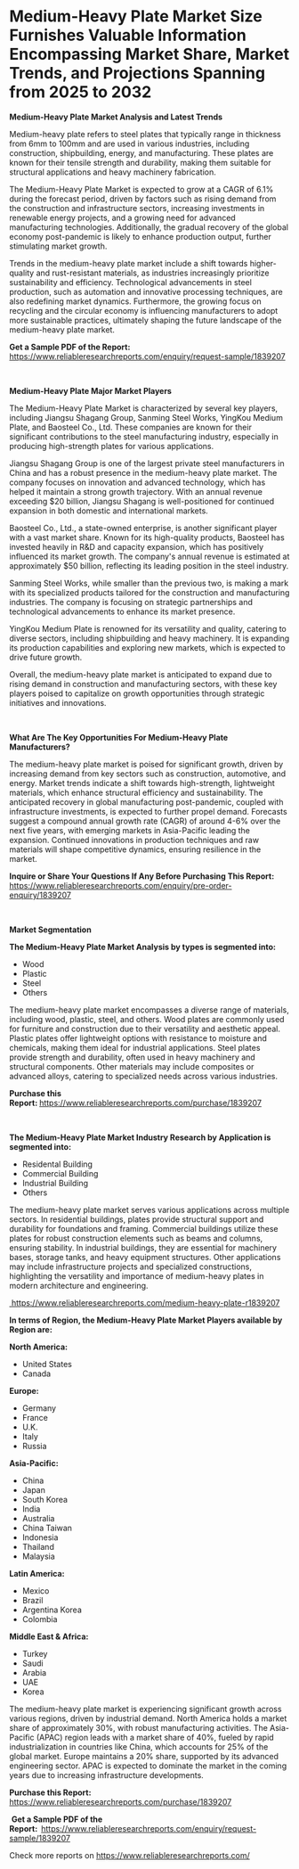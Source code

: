 <p><h1>Medium-Heavy Plate Market Size Furnishes Valuable Information Encompassing Market Share, Market Trends, and Projections Spanning from 2025 to 2032</h1></p><p><strong>Medium-Heavy Plate Market Analysis and Latest Trends</strong></p>
<p><p>Medium-heavy plate refers to steel plates that typically range in thickness from 6mm to 100mm and are used in various industries, including construction, shipbuilding, energy, and manufacturing. These plates are known for their tensile strength and durability, making them suitable for structural applications and heavy machinery fabrication. </p><p>The Medium-Heavy Plate Market is expected to grow at a CAGR of 6.1% during the forecast period, driven by factors such as rising demand from the construction and infrastructure sectors, increasing investments in renewable energy projects, and a growing need for advanced manufacturing technologies. Additionally, the gradual recovery of the global economy post-pandemic is likely to enhance production output, further stimulating market growth.</p><p>Trends in the medium-heavy plate market include a shift towards higher-quality and rust-resistant materials, as industries increasingly prioritize sustainability and efficiency. Technological advancements in steel production, such as automation and innovative processing techniques, are also redefining market dynamics. Furthermore, the growing focus on recycling and the circular economy is influencing manufacturers to adopt more sustainable practices, ultimately shaping the future landscape of the medium-heavy plate market.</p></p>
<p><strong>Get a Sample PDF of the Report:&nbsp;</strong> <a href="https://www.reliableresearchreports.com/enquiry/request-sample/1839207?utm_campaign=2198&utm_medium=2&utm_source=Github&utm_content=ia&utm_term=03022025&utm_id=medium-heavy-plate">https://www.reliableresearchreports.com/enquiry/request-sample/1839207</a></p>
<p>&nbsp;</p>
<p><strong>Medium-Heavy Plate Major Market Players</strong></p>
<p><p>The Medium-Heavy Plate Market is characterized by several key players, including Jiangsu Shagang Group, Sanming Steel Works, YingKou Medium Plate, and Baosteel Co., Ltd. These companies are known for their significant contributions to the steel manufacturing industry, especially in producing high-strength plates for various applications.</p><p>Jiangsu Shagang Group is one of the largest private steel manufacturers in China and has a robust presence in the medium-heavy plate market. The company focuses on innovation and advanced technology, which has helped it maintain a strong growth trajectory. With an annual revenue exceeding $20 billion, Jiangsu Shagang is well-positioned for continued expansion in both domestic and international markets.</p><p>Baosteel Co., Ltd., a state-owned enterprise, is another significant player with a vast market share. Known for its high-quality products, Baosteel has invested heavily in R&D and capacity expansion, which has positively influenced its market growth. The company's annual revenue is estimated at approximately $50 billion, reflecting its leading position in the steel industry.</p><p>Sanming Steel Works, while smaller than the previous two, is making a mark with its specialized products tailored for the construction and manufacturing industries. The company is focusing on strategic partnerships and technological advancements to enhance its market presence.</p><p>YingKou Medium Plate is renowned for its versatility and quality, catering to diverse sectors, including shipbuilding and heavy machinery. It is expanding its production capabilities and exploring new markets, which is expected to drive future growth.</p><p>Overall, the medium-heavy plate market is anticipated to expand due to rising demand in construction and manufacturing sectors, with these key players poised to capitalize on growth opportunities through strategic initiatives and innovations.</p></p>
<p>&nbsp;</p>
<p><strong>What Are The Key Opportunities For Medium-Heavy Plate Manufacturers?</strong></p>
<p><p>The medium-heavy plate market is poised for significant growth, driven by increasing demand from key sectors such as construction, automotive, and energy. Market trends indicate a shift towards high-strength, lightweight materials, which enhance structural efficiency and sustainability. The anticipated recovery in global manufacturing post-pandemic, coupled with infrastructure investments, is expected to further propel demand. Forecasts suggest a compound annual growth rate (CAGR) of around 4-6% over the next five years, with emerging markets in Asia-Pacific leading the expansion. Continued innovations in production techniques and raw materials will shape competitive dynamics, ensuring resilience in the market.</p></p>
<p><strong>Inquire or Share Your Questions If Any Before Purchasing This Report:</strong> <a href="https://www.reliableresearchreports.com/enquiry/pre-order-enquiry/1839207?utm_campaign=2198&utm_medium=2&utm_source=Github&utm_content=ia&utm_term=03022025&utm_id=medium-heavy-plate">https://www.reliableresearchreports.com/enquiry/pre-order-enquiry/1839207</a></p>
<p>&nbsp;</p>
<p><strong>Market Segmentation</strong></p>
<p><strong>The Medium-Heavy Plate Market Analysis by types is segmented into:</strong></p>
<p><ul><li>Wood</li><li>Plastic</li><li>Steel</li><li>Others</li></ul></p>
<p><p>The medium-heavy plate market encompasses a diverse range of materials, including wood, plastic, steel, and others. Wood plates are commonly used for furniture and construction due to their versatility and aesthetic appeal. Plastic plates offer lightweight options with resistance to moisture and chemicals, making them ideal for industrial applications. Steel plates provide strength and durability, often used in heavy machinery and structural components. Other materials may include composites or advanced alloys, catering to specialized needs across various industries.</p></p>
<p><strong>Purchase this Report:&nbsp;</strong><a href="https://www.reliableresearchreports.com/purchase/1839207?utm_campaign=2198&utm_medium=2&utm_source=Github&utm_content=ia&utm_term=03022025&utm_id=medium-heavy-plate">https://www.reliableresearchreports.com/purchase/1839207</a></p>
<p>&nbsp;</p>
<p><strong>The Medium-Heavy Plate Market Industry Research by Application is segmented into:</strong></p>
<p><ul><li>Residental Building</li><li>Commercial Building</li><li>Industrial Building</li><li>Others</li></ul></p>
<p><p>The medium-heavy plate market serves various applications across multiple sectors. In residential buildings, plates provide structural support and durability for foundations and framing. Commercial buildings utilize these plates for robust construction elements such as beams and columns, ensuring stability. In industrial buildings, they are essential for machinery bases, storage tanks, and heavy equipment structures. Other applications may include infrastructure projects and specialized constructions, highlighting the versatility and importance of medium-heavy plates in modern architecture and engineering.</p></p>
<p><a href="https://www.reliableresearchreports.com/medium-heavy-plate-r1839207?utm_campaign=2198&utm_medium=2&utm_source=Github&utm_content=ia&utm_term=03022025&utm_id=medium-heavy-plate">&nbsp;https://www.reliableresearchreports.com/medium-heavy-plate-r1839207</a></p>
<p><strong>In terms of Region, the Medium-Heavy Plate Market Players available by Region are:</strong></p>
<p>
    <p> <strong> North America: </strong>
        <ul>
            <li>United States</li>
            <li>Canada</li>
        </ul>
        </p> 
    <p> <strong> Europe: </strong>
        <ul>
            <li>Germany</li>
            <li>France</li>
            <li>U.K.</li>
            <li>Italy</li>
            <li>Russia</li>
        </ul>
        </p> 
    <p> <strong> Asia-Pacific: </strong>
        <ul>
            <li>China</li>
            <li>Japan</li>
            <li>South Korea</li>
            <li>India</li>
            <li>Australia</li>
            <li>China Taiwan</li>
            <li>Indonesia</li>
            <li>Thailand</li>
            <li>Malaysia</li>
        </ul>
        </p> 
    <p> <strong> Latin America: </strong>
        <ul>
            <li>Mexico</li>
            <li>Brazil</li>
            <li>Argentina Korea</li>
            <li>Colombia</li>
        </ul>
        </p> 
    <p> <strong> Middle East & Africa: </strong>
        <ul>
            <li>Turkey</li>
            <li>Saudi</li>
            <li>Arabia</li>
            <li>UAE</li>
            <li>Korea</li>
        </ul>
    </p>
    </p>
<p><p>The medium-heavy plate market is experiencing significant growth across various regions, driven by industrial demand. North America holds a market share of approximately 30%, with robust manufacturing activities. The Asia-Pacific (APAC) region leads with a market share of 40%, fueled by rapid industrialization in countries like China, which accounts for 25% of the global market. Europe maintains a 20% share, supported by its advanced engineering sector. APAC is expected to dominate the market in the coming years due to increasing infrastructure developments.</p></p>
<p><strong>Purchase this Report: </strong><a href="https://www.reliableresearchreports.com/purchase/1839207?utm_campaign=2198&utm_medium=2&utm_source=Github&utm_content=ia&utm_term=03022025&utm_id=medium-heavy-plate">https://www.reliableresearchreports.com/purchase/1839207</a></p>
<p>&nbsp;<strong>Get a Sample PDF of the Report:&nbsp;&nbsp;</strong><a href="https://www.reliableresearchreports.com/enquiry/request-sample/1839207?utm_campaign=2198&utm_medium=2&utm_source=Github&utm_content=ia&utm_term=03022025&utm_id=medium-heavy-plate">https://www.reliableresearchreports.com/enquiry/request-sample/1839207</a></p>
<p><strong></strong></p>
<p>Check more reports on <a href="https://www.reliableresearchreports.com/?utm_campaign=2198&utm_medium=2&utm_source=Github&utm_content=ia&utm_term=03022025&utm_id=medium-heavy-plate">https://www.reliableresearchreports.com/</a></p>